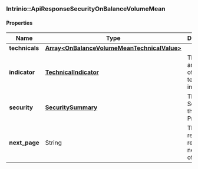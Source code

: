 

[//]: # (CLASS:Intrinio::ApiResponseSecurityOnBalanceVolumeMean)

[//]: # (KIND:object)

### Intrinio::ApiResponseSecurityOnBalanceVolumeMean

#### Properties

[//]: # (START_DEFINITION)

Name | Type | Description
------------ | ------------- | -------------
**technicals** | [**Array&lt;OnBalanceVolumeMeanTechnicalValue&gt;**](OnBalanceVolumeMeanTechnicalValue.md) |  &nbsp;
**indicator** | [**TechnicalIndicator**](TechnicalIndicator.md) | The name and symbol of the technical indicator &nbsp;
**security** | [**SecuritySummary**](SecuritySummary.md) | The Security of the Stock Price &nbsp;
**next_page** | String | The token required to request the next page of the data &nbsp;

[//]: # (END_DEFINITION)


[//]: # (CONTAINED_CLASS:Intrinio::OnBalanceVolumeMeanTechnicalValue)


[//]: # (CONTAINED_CLASS:Intrinio::TechnicalIndicator)


[//]: # (CONTAINED_CLASS:Intrinio::SecuritySummary)



